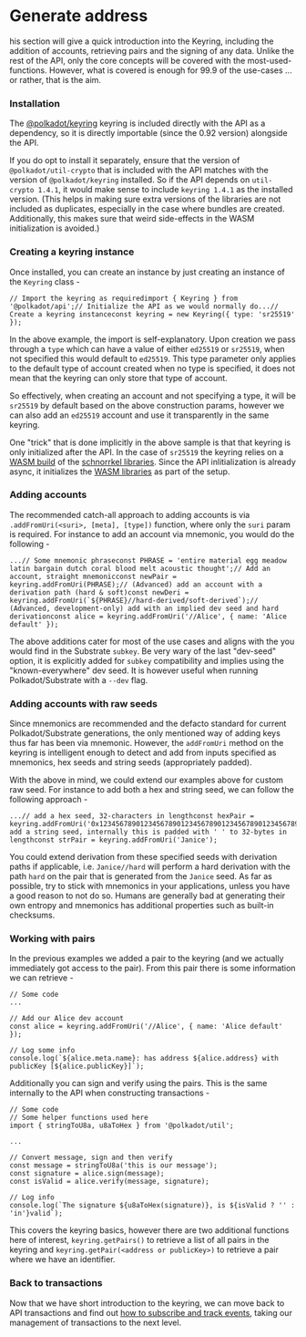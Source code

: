 # Generate address

his section will give a quick introduction into the Keyring, including the addition of accounts, retrieving pairs and the signing of any data. Unlike the rest of the API, only the core concepts will be covered with the most-used-functions. However, what is covered is enough for 99.9 of the use-cases ... or rather, that is the aim.

### Installation[​](https://polkadot.js.org/docs/api/start/keyring#installation) <a href="installation" id="installation"></a>

The [@polkadot/keyring](https://github.com/polkadot-js/common/tree/master/packages/keyring) keyring is included directly with the API as a dependency, so it is directly importable (since the 0.92 version) alongside the API.

If you do opt to install it separately, ensure that the version of `@polkadot/util-crypto` that is included with the API matches with the version of `@polkadot/keyring` installed. So if the API depends on `util-crypto 1.4.1`, it would make sense to include `keyring 1.4.1` as the installed version. (This helps in making sure extra versions of the libraries are not included as duplicates, especially in the case where bundles are created. Additionally, this makes sure that weird side-effects in the WASM initialization is avoided.)

### Creating a keyring instance[​](https://polkadot.js.org/docs/api/start/keyring#creating-a-keyring-instance) <a href="creating-a-keyring-instance" id="creating-a-keyring-instance"></a>

Once installed, you can create an instance by just creating an instance of the `Keyring` class -

```
// Import the keyring as requiredimport { Keyring } from '@polkadot/api';// Initialize the API as we would normally do...// Create a keyring instanceconst keyring = new Keyring({ type: 'sr25519' });
```

In the above example, the import is self-explanatory. Upon creation we pass through a `type` which can have a value of either `ed25519` or `sr25519`, when not specified this would default to `ed25519`. This type parameter only applies to the default type of account created when no type is specified, it does not mean that the keyring can only store that type of account.

So effectively, when creating an account and not specifying a type, it will be `sr25519` by default based on the above construction params, however we can also add an `ed25519` account and use it transparently in the same keyring.

One "trick" that is done implicitly in the above sample is that that keyring is only initialized after the API. In the case of `sr25519` the keyring relies on a [WASM build](https://github.com/polkadot-js/wasm) of the [schnorrkel libraries](https://github.com/w3f/schnorrkel). Since the API inlitialization is already async, it initializes the [WASM libraries](https://polkadot.js.org/docs/util-crypto/FAQ#i-am-having-trouble-initializing-the-wasm-interface) as part of the setup.

### Adding accounts[​](https://polkadot.js.org/docs/api/start/keyring#adding-accounts) <a href="adding-accounts" id="adding-accounts"></a>

The recommended catch-all approach to adding accounts is via `.addFromUri(<suri>, [meta], [type])` function, where only the `suri` param is required. For instance to add an account via mnemonic, you would do the following -

```
...// Some mnemonic phraseconst PHRASE = 'entire material egg meadow latin bargain dutch coral blood melt acoustic thought';// Add an account, straight mnemonicconst newPair = keyring.addFromUri(PHRASE);// (Advanced) add an account with a derivation path (hard & soft)const newDeri = keyring.addFromUri(`${PHRASE}//hard-derived/soft-derived`);// (Advanced, development-only) add with an implied dev seed and hard derivationconst alice = keyring.addFromUri('//Alice', { name: 'Alice default' });
```

The above additions cater for most of the use cases and aligns with the you would find in the Substrate `subkey`. Be very wary of the last "dev-seed" option, it is explicitly added for `subkey` compatibility and implies using the "known-everywhere" dev seed. It is however useful when running Polkadot/Substrate with a `--dev` flag.

### Adding accounts with raw seeds[​](https://polkadot.js.org/docs/api/start/keyring#adding-accounts-with-raw-seeds) <a href="adding-accounts-with-raw-seeds" id="adding-accounts-with-raw-seeds"></a>

Since mnemonics are recommended and the defacto standard for current Polkadot/Substrate generations, the only mentioned way of adding keys thus far has been via mnemonic. However, the `addFromUri` method on the keyring is intelligent enough to detect and add from inputs specified as mnemonics, hex seeds and string seeds (appropriately padded).

With the above in mind, we could extend our examples above for custom raw seed. For instance to add both a hex and string seed, we can follow the following approach -

```
...// add a hex seed, 32-characters in lengthconst hexPair = keyring.addFromUri('0x1234567890123456789012345678901234567890123456789012345678901234');// add a string seed, internally this is padded with ' ' to 32-bytes in lengthconst strPair = keyring.addFromUri('Janice');
```

You could extend derivation from these specified seeds with derivation paths if applicable, i.e. `Janice//hard` will perform a hard derivation with the path `hard` on the pair that is generated from the `Janice` seed. As far as possible, try to stick with mnemonics in your applications, unless you have a good reason to not do so. Humans are generally bad at generating their own entropy and mnemonics has additional properties such as built-in checksums.

### Working with pairs[​](https://polkadot.js.org/docs/api/start/keyring#working-with-pairs) <a href="working-with-pairs" id="working-with-pairs"></a>

In the previous examples we added a pair to the keyring (and we actually immediately got access to the pair). From this pair there is some information we can retrieve -

```
// Some code
...

// Add our Alice dev account
const alice = keyring.addFromUri('//Alice', { name: 'Alice default' });

// Log some info
console.log(`${alice.meta.name}: has address ${alice.address} with publicKey [${alice.publicKey}]`);
```

Additionally you can sign and verify using the pairs. This is the same internally to the API when constructing transactions -

```
// Some code
// Some helper functions used here
import { stringToU8a, u8aToHex } from '@polkadot/util';

...

// Convert message, sign and then verify
const message = stringToU8a('this is our message');
const signature = alice.sign(message);
const isValid = alice.verify(message, signature);

// Log info
console.log(`The signature ${u8aToHex(signature)}, is ${isValid ? '' : 'in'}valid`);

```

This covers the keyring basics, however there are two additional functions here of interest, `keyring.getPairs()` to retrieve a list of all pairs in the keyring and `keyring.getPair(<address or publicKey>)` to retrieve a pair where we have an identifier.

### Back to transactions[​](https://polkadot.js.org/docs/api/start/keyring#back-to-transactions) <a href="back-to-transactions" id="back-to-transactions"></a>

Now that we have short introduction to the keyring, we can move back to API transactions and find out [how to subscribe and track events](https://polkadot.js.org/docs/api/start/api.tx.subs), taking our management of transactions to the next level.
